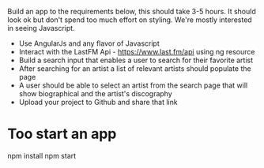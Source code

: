 Build an app to the requirements below, this should take 3-5 hours. It should look ok but don't spend too much effort on styling. We're mostly interested in seeing Javascript.

-   Use AngularJs and any flavor of Javascript
-   Interact with the LastFM Api - https://www.last.fm/api using ng resource
-   Build a search input that enables a user to search for their favorite artist
-   After searching for an artist a list of relevant artists should populate the page
-   A user should be able to select an artist from the search page that will show biographical and the artist's discography
-   Upload your project to Github and share that link

# Too start an app

npm install
npm start
